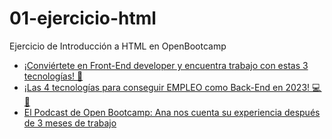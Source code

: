 # 01-ejercicio-html
Ejercicio de Introducción a HTML en OpenBootcamp
<!DOCTYPE html>
<html lang="es">
<head>
  <meta charset="UTF-8">
  <meta http-equiv="X-UA-Compatible" content="IE=edge">
  <meta name="viewport" content="width=device-width, initial-scale=1.0">
  <title>Ejercicio de Introducción a HTML en OpenBootcamp</title>
</head>
<body>
  <!-- Este es mi primer comentario de dos líneas
  Aprendiendo a documentar mi código con OpenBootcamp -->
  <div>
    <ul>
      <li><a href="https://www.youtube.com/watch?v=9qzTMGZOd20">¡Conviértete en Front-End developer y encuentra trabajo con estas 3 tecnologías! 🚀</a></li>
      <li> <a href="https://www.youtube.com/watch?v=UAt-Ae1YVaA">¡Las 4 tecnologías para conseguir EMPLEO como Back-End en 2023! 💻 💼</a></li>
      <li> <a href="https://www.youtube.com/watch?v=kXDMjyvEPvw">El Podcast de Open Bootcamp: Ana nos cuenta su experiencia después de 3 meses de trabajo</a></li>
    </ul>
  </div>
</body>
</html>
